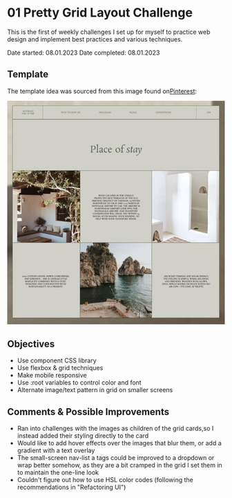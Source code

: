 #  01 Pretty Grid Layout Challenge
This is the first of weekly challenges I set up for myself to practice web design and implement best practices and various techniques.

Date started: 08.01.2023
Date completed: 08.01.2023

## Template
The template idea was sourced from this image found on[Pinterest](https://i.pinimg.com/originals/de/fb/80/defb809ac4e5d09d2708c76f3e5c16df.jpg):

![preview](template-preview.png)

## Objectives
* Use component CSS library
* Use flexbox & grid techniques
* Make mobile responsive
* Use :root variables to control color and font
* Alternate image/text pattern in grid on smaller screens

## Comments & Possible Improvements
* Ran into challenges with the images as children of the grid cards,so I instead added their styling directly to the card
* Would like to add hover effects over the images that blur them, or add a gradient with a text overlay
* The small-screen nav-list a tags could be improved to a dropdown or wrap better somehow, as they are a bit cramped in the grid I set them in to maintain the one-line look
* Couldn't figure out how to use HSL color codes (following the recommendations in "Refactoring UI")

